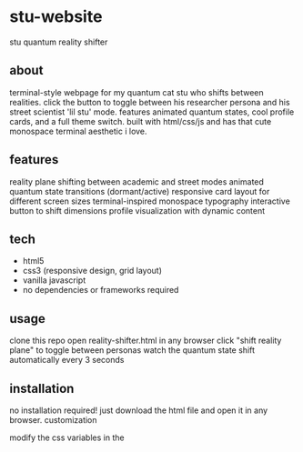 # stu-website
stu quantum reality shifter

## about
terminal-style webpage for my quantum cat stu who shifts between realities. click the button to toggle between his researcher persona and his street scientist 'lil stu' mode. features animated quantum states, cool profile cards, and a full theme switch. built with html/css/js and has that cute monospace terminal aesthetic i love. 

## features
reality plane shifting between academic and street modes
animated quantum state transitions (dormant/active)
responsive card layout for different screen sizes
terminal-inspired monospace typography
interactive button to shift dimensions
profile visualization with dynamic content

## tech
- html5
- css3 (responsive design, grid layout)
- vanilla javascript
- no dependencies or frameworks required

## usage
clone this repo
open reality-shifter.html in any browser
click "shift reality plane" to toggle between personas
watch the quantum state shift automatically every 3 seconds

## installation
no installation required! just download the html file and open it in any browser.
customization

modify the css variables in the <style> section to change colors
add your own profile images by uncommenting the img tags
expand the grid with additional cards by following the existing pattern

## screenshots
![lil-stu](https://github.com/helloomfie/stu-website/blob/main/lil-stu.png?raw=true)

![scientist-stu](https://github.com/helloomfie/stu-website/blob/main/scientist-stu.png?raw=true)

## license
do whatever you want with this, just give credit to stu the quantum cat

## contact
find stu in either the nyu library system or the buchanan slums, depending on which reality plane you're currently in
